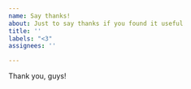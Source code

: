 ```yaml
---
name: Say thanks!
about: Just to say thanks if you found it useful
title: ''
labels: "<3"
assignees: ''

---
```


Thank you, guys!
